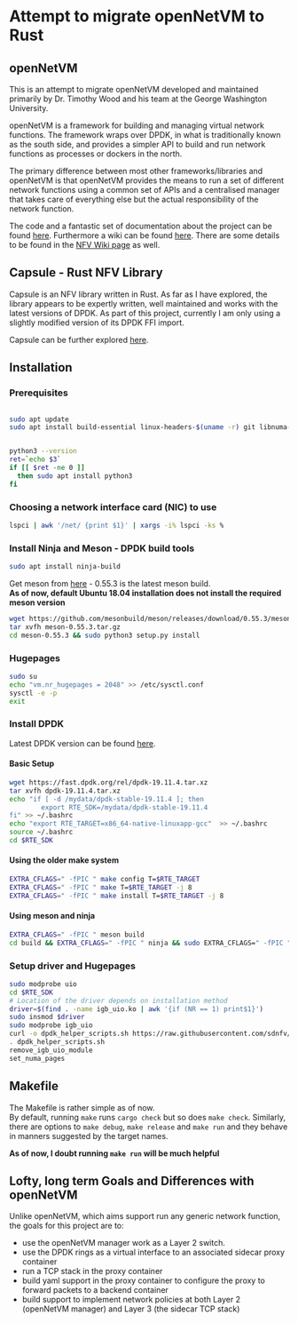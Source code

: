 # Attempt to migrate openNetVM to Rust

## openNetVM
This is an attempt to migrate openNetVM developed and maintained primarily by Dr. Timothy Wood and his team at the George Washington University.

openNetVM is a framework for building and managing virtual network functions. The framework wraps over DPDK, in what is traditionally known as the south side, and provides a simpler API to build and run network functions as processes or dockers in the north.

The primary difference between most other frameworks/libraries and openNetVM is that openNetVM provides the means to run a set of different network functions using a common set of APIs and a centralised manager that takes care of everything else but the actual responsibility of the network function.

The code and a fantastic set of documentation about the project can be found [here](https://github.com/sdnfv/openNetVM). Furthermore a wiki can be found [here](http://sdnfv.github.io/onvm/). There are some details to be found in the [NFV Wiki page](https://en.wikipedia.org/wiki/Network_function_virtualization) as well.

## Capsule - Rust NFV Library

Capsule is an NFV library written in Rust. As far as I have explored, the library appears to be expertly written, well maintained and works with the latest versions of DPDK. As part of this project, currently I am only using a slightly modified version of its DPDK FFI import.

Capsule can be further explored [here](https://lib.rs/crates/capsule).

## Installation

### Prerequisites

```bash

sudo apt update
sudo apt install build-essential linux-headers-$(uname -r) git libnuma-dev linux-modules-extra-$(uname -r) libclang-dev clang llvm-dev libpcap-dev


python3 --version
ret=`echo $3`
if [[ $ret -ne 0 ]]
  then sudo apt install python3
fi
```

### Choosing a network interface card (NIC) to use

```bash
lspci | awk '/net/ {print $1}' | xargs -i% lspci -ks %
```

### Install Ninja and Meson - DPDK build tools

```bash
sudo apt install ninja-build
```

Get meson from [here](https://github.com/mesonbuild/meson/releases/) - 0.55.3 is the latest meson build.</br>
<b>As of now, default Ubuntu 18.04 installation does not install the required meson version</b>

```bash
wget https://github.com/mesonbuild/meson/releases/download/0.55.3/meson-0.55.3.tar.gz
tar xvfh meson-0.55.3.tar.gz
cd meson-0.55.3 && sudo python3 setup.py install
```

### Hugepages

```bash
sudo su
echo "vm.nr_hugepages = 2048" >> /etc/sysctl.conf
sysctl -e -p
exit
```

### Install DPDK

Latest DPDK version can be found [here](http://core.dpdk.org/download/).

#### Basic Setup

```bash
wget https://fast.dpdk.org/rel/dpdk-19.11.4.tar.xz
tar xvfh dpdk-19.11.4.tar.xz
echo "if [ -d /mydata/dpdk-stable-19.11.4 ]; then
        export RTE_SDK=/mydata/dpdk-stable-19.11.4
fi" >> ~/.bashrc
echo "export RTE_TARGET=x86_64-native-linuxapp-gcc"  >> ~/.bashrc
source ~/.bashrc
cd $RTE_SDK
```

#### Using the older make system

```bash
EXTRA_CFLAGS=" -fPIC " make config T=$RTE_TARGET
EXTRA_CFLAGS=" -fPIC " make T=$RTE_TARGET -j 8
EXTRA_CFLAGS=" -fPIC " make install T=$RTE_TARGET -j 8
```

#### Using meson and ninja

```bash
EXTRA_CFLAGS=" -fPIC " meson build
cd build && EXTRA_CFLAGS=" -fPIC " ninja && sudo EXTRA_CFLAGS=" -fPIC " ninja install
```

### Setup driver and Hugepages

```bash
sudo modprobe uio
cd $RTE_SDK
# Location of the driver depends on installation method
driver=$(find . -name igb_uio.ko | awk '{if (NR == 1) print$1}')
sudo insmod $driver
sudo modprobe igb_uio
curl -o dpdk_helper_scripts.sh https://raw.githubusercontent.com/sdnfv/openNetVM/master/scripts/dpdk_helper_scripts.sh
. dpdk_helper_scripts.sh
remove_igb_uio_module
set_numa_pages
```

## Makefile

The Makefile is rather simple as of now.</br>
By default, running `make` runs `cargo check` but so does `make check`. Similarly, there are options to `make debug`, `make release` and `make run` and they behave in manners suggested by the target names.

<b>As of now, I doubt running `make run` will be much helpful</b>

## Lofty, long term Goals and Differences with openNetVM

Unlike openNetVM, which aims support run any generic network function, the goals for this project are to:
- use the openNetVM manager work as a Layer 2 switch.
- use the DPDK rings as a virtual interface to an associated sidecar proxy container
- run a TCP stack in the proxy container
- build yaml support in the proxy container to configure the proxy to forward packets to a backend container
- build support to implement network policies at both Layer 2 (openNetVM manager) and Layer 3 (the sidecar TCP stack)